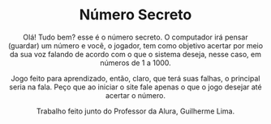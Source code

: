 <h1 align = center>Número Secreto</h1>
<p align = center>Olá! Tudo bem? esse é o número secreto. O computador irá pensar (guardar) um número e você, o jogador, tem como objetivo acertar por meio da sua voz falando de acordo com o que o sistema deseja, nesse caso, em números 
de 1 a 1000.</p>
<p align = center>Jogo feito para aprendizado, então, claro, que terá suas falhas, o principal seria na fala. Peço que ao iniciar o site fale apenas o que o jogo desejar até acertar o número.</p>

<p align = center>Trabalho feito junto do Professor da Alura, Guilherme Lima.</p>
